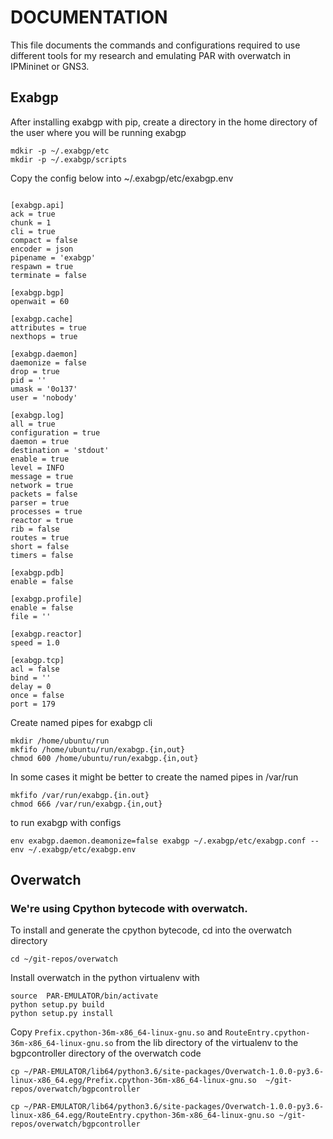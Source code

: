 # DOCUMENTATION #

This file documents the commands and configurations required to use different
tools for my research and emulating PAR with overwatch in IPMininet or GNS3. 



## Exabgp
After installing exabgp with pip, create a directory in the home directory 
of the user where you will be running exabgp
```
mdkir -p ~/.exabgp/etc
mkdir -p ~/.exabgp/scripts
```
Copy the config below into ~/.exabgp/etc/exabgp.env
```

[exabgp.api]
ack = true
chunk = 1
cli = true
compact = false
encoder = json
pipename = 'exabgp'
respawn = true
terminate = false

[exabgp.bgp]
openwait = 60

[exabgp.cache]
attributes = true
nexthops = true

[exabgp.daemon]
daemonize = false
drop = true
pid = ''
umask = '0o137'
user = 'nobody'

[exabgp.log]
all = true 
configuration = true
daemon = true
destination = 'stdout'
enable = true
level = INFO
message = true
network = true
packets = false
parser = true
processes = true
reactor = true
rib = false
routes = true
short = false
timers = false

[exabgp.pdb]
enable = false

[exabgp.profile]
enable = false
file = ''

[exabgp.reactor]
speed = 1.0

[exabgp.tcp]
acl = false
bind = ''
delay = 0
once = false
port = 179
```
Create named pipes for exabgp cli 

```
mkdir /home/ubuntu/run
mkfifo /home/ubuntu/run/exabgp.{in,out}
chmod 600 /home/ubuntu/run/exabgp.{in,out}
```
In some cases it might be better to create the named pipes in /var/run
```
mkfifo /var/run/exabgp.{in.out}
chmod 666 /var/run/exabgp.{in,out}
```
to run exabgp with configs

```
env exabgp.daemon.deamonize=false exabgp ~/.exabgp/etc/exabgp.conf --env ~/.exabgp/etc/exabgp.env
```

## Overwatch
### We're using Cpython bytecode with overwatch.
To install and generate the cpython bytecode, cd into the overwatch directory
```
cd ~/git-repos/overwatch
```
Install overwatch in the python virtualenv with
```
source  PAR-EMULATOR/bin/activate
python setup.py build
python setup.py install
```
Copy ```Prefix.cpython-36m-x86_64-linux-gnu.so``` and ```RouteEntry.cpython-36m-x86_64-linux-gnu.so``` from the lib directory of the virtualenv to the bgpcontroller directory of the overwatch code 
```
cp ~/PAR-EMULATOR/lib64/python3.6/site-packages/Overwatch-1.0.0-py3.6-linux-x86_64.egg/Prefix.cpython-36m-x86_64-linux-gnu.so  ~/git-repos/overwatch/bgpcontroller

cp ~/PAR-EMULATOR/lib64/python3.6/site-packages/Overwatch-1.0.0-py3.6-linux-x86_64.egg/RouteEntry.cpython-36m-x86_64-linux-gnu.so ~/git-repos/overwatch/bgpcontroller 
```
